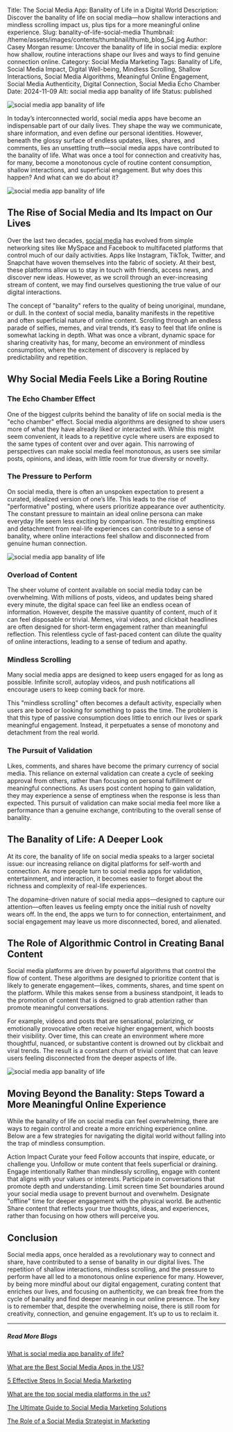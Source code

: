 Title: The Social Media App: Banality of Life in a Digital World
Description: Discover the banality of life on social media—how shallow interactions and mindless scrolling impact us, plus tips for a more meaningful online experience.
Slug: banality-of-life-social-media
Thumbnail: /theme/assets/images/contents/thumbnail/thumb_blog_54.jpg
Author: Casey Morgan
resume: Uncover the banality of life in social media: explore how shallow, routine interactions shape our lives and ways to find genuine connection online.
Category: Social Media Marketing
Tags: Banality of Life, Social Media Impact, Digital Well-being, Mindless Scrolling, Shallow Interactions, Social Media Algorithms, Meaningful Online Engagement, Social Media Authenticity, Digital Connection, Social Media Echo Chamber
Date: 2024-11-09
Alt: social media app banality of life
Status: published

![social media app banality of life](/theme/assets/images/contents/post/blog_54_pic_1.png)

In today’s interconnected world, social media apps have become an indispensable part of our daily lives. They shape the way we communicate, share information, and even define our personal identities. However, beneath the glossy surface of endless updates, likes, shares, and comments, lies an unsettling truth—social media apps have contributed to the banality of life. What was once a tool for connection and creativity has, for many, become a monotonous cycle of routine content consumption, shallow interactions, and superficial engagement. But why does this happen? And what can we do about it?

![social media app banality of life](/theme/assets/images/contents/post/blog_54_pic_1.png)

## The Rise of Social Media and Its Impact on Our Lives
Over the last two decades, [social media](https://marketingproinsider.com/) has evolved from simple networking sites like MySpace and Facebook to multifaceted platforms that control much of our daily activities. Apps like Instagram, TikTok, Twitter, and Snapchat have woven themselves into the fabric of society. At their best, these platforms allow us to stay in touch with friends, access news, and discover new ideas. However, as we scroll through an ever-increasing stream of content, we may find ourselves questioning the true value of our digital interactions.

The concept of "banality" refers to the quality of being unoriginal, mundane, or dull. In the context of social media, banality manifests in the repetitive and often superficial nature of online content. Scrolling through an endless parade of selfies, memes, and viral trends, it’s easy to feel that life online is somewhat lacking in depth. What was once a vibrant, dynamic space for sharing creativity has, for many, become an environment of mindless consumption, where the excitement of discovery is replaced by predictability and repetition.

## Why Social Media Feels Like a Boring Routine

### The Echo Chamber Effect
One of the biggest culprits behind the banality of life on social media is the "echo chamber" effect. Social media algorithms are designed to show users more of what they have already liked or interacted with. While this might seem convenient, it leads to a repetitive cycle where users are exposed to the same types of content over and over again. This narrowing of perspectives can make social media feel monotonous, as users see similar posts, opinions, and ideas, with little room for true diversity or novelty.

### The Pressure to Perform
On social media, there is often an unspoken expectation to present a curated, idealized version of one’s life. This leads to the rise of "performative" posting, where users prioritize appearance over authenticity. The constant pressure to maintain an ideal online persona can make everyday life seem less exciting by comparison. The resulting emptiness and detachment from real-life experiences can contribute to a sense of banality, where online interactions feel shallow and disconnected from genuine human connection.

![social media app banality of life](/theme/assets/images/contents/post/blog_54_pic_2.png)

### Overload of Content
The sheer volume of content available on social media today can be overwhelming. With millions of posts, videos, and updates being shared every minute, the digital space can feel like an endless ocean of information. However, despite the massive quantity of content, much of it can feel disposable or trivial. Memes, viral videos, and clickbait headlines are often designed for short-term engagement rather than meaningful reflection. This relentless cycle of fast-paced content can dilute the quality of online interactions, leading to a sense of tedium and apathy.

### Mindless Scrolling
Many social media apps are designed to keep users engaged for as long as possible. Infinite scroll, autoplay videos, and push notifications all encourage users to keep coming back for more.

This "mindless scrolling" often becomes a default activity, especially when users are bored or looking for something to pass the time. The problem is that this type of passive consumption does little to enrich our lives or spark meaningful engagement. Instead, it perpetuates a sense of monotony and detachment from the real world.

### The Pursuit of Validation
Likes, comments, and shares have become the primary currency of social media. This reliance on external validation can create a cycle of seeking approval from others, rather than focusing on personal fulfillment or meaningful connections. As users post content hoping to gain validation, they may experience a sense of emptiness when the response is less than expected. This pursuit of validation can make social media feel more like a performance than a genuine exchange, contributing to the overall sense of banality.

## The Banality of Life: A Deeper Look
At its core, the banality of life on social media speaks to a larger societal issue: our increasing reliance on digital platforms for self-worth and connection. As more people turn to social media apps for validation, entertainment, and interaction, it becomes easier to forget about the richness and complexity of real-life experiences.

The dopamine-driven nature of social media apps—designed to capture our attention—often leaves us feeling empty once the initial rush of novelty wears off. In the end, the apps we turn to for connection, entertainment, and social engagement may leave us more disconnected, bored, and alienated.

## The Role of Algorithmic Control in Creating Banal Content
Social media platforms are driven by powerful algorithms that control the flow of content. These algorithms are designed to prioritize content that is likely to generate engagement—likes, comments, shares, and time spent on the platform. While this makes sense from a business standpoint, it leads to the promotion of content that is designed to grab attention rather than promote meaningful conversations.

For example, videos and posts that are sensational, polarizing, or emotionally provocative often receive higher engagement, which boosts their visibility. Over time, this can create an environment where more thoughtful, nuanced, or substantive content is drowned out by clickbait and viral trends. The result is a constant churn of trivial content that can leave users feeling disconnected from the deeper aspects of life.

![social media app banality of life](/theme/assets/images/contents/post/blog_54_pic_3.png)

## Moving Beyond the Banality: Steps Toward a More Meaningful Online Experience
While the banality of life on social media can feel overwhelming, there are ways to regain control and create a more enriching experience online. Below are a few strategies for navigating the digital world without falling into the trap of mindless consumption.

Action
Impact
Curate your feed
Follow accounts that inspire, educate, or challenge you. Unfollow or mute content that feels superficial or draining.
Engage intentionally
Rather than mindlessly scrolling, engage with content that aligns with your values or interests. Participate in conversations that promote depth and understanding.
Limit screen time
Set boundaries around your social media usage to prevent burnout and overwhelm. Designate "offline" time for deeper engagement with the physical world.
Be authentic
Share content that reflects your true thoughts, ideas, and experiences, rather than focusing on how others will perceive you.

## Conclusion
Social media apps, once heralded as a revolutionary way to connect and share, have contributed to a sense of banality in our digital lives. The repetition of shallow interactions, mindless scrolling, and the pressure to perform have all led to a monotonous online experience for many. However, by being more mindful about our digital engagement, curating content that enriches our lives, and focusing on authenticity, we can break free from the cycle of banality and find deeper meaning in our online presence. The key is to remember that, despite the overwhelming noise, there is still room for creativity, connection, and genuine engagement. It’s up to us to reclaim it.

---
##### Read More Blogs

[What is social media app banality of life?](https://marketingproinsider.com/social-media-app-banality-of-life)

[What are the Best Social Media Apps in the US?](https://marketingproinsider.com/best-social-media-apps)

[5 Effective Steps In Social Media Marketing](https://marketingproinsider.com/steps-in-social-media-marketing)

[What are the top social media platforms in the us?](https://marketingproinsider.com/top-social-media-platforms-us)

[The Ultimate Guide to Social Media Marketing Solutions](https://marketingproinsider.com/social-media-marketing-solutions)

[The Role of a Social Media Strategist in Marketing](https://marketingproinsider.com/role-social-media-strategist-marketing)

